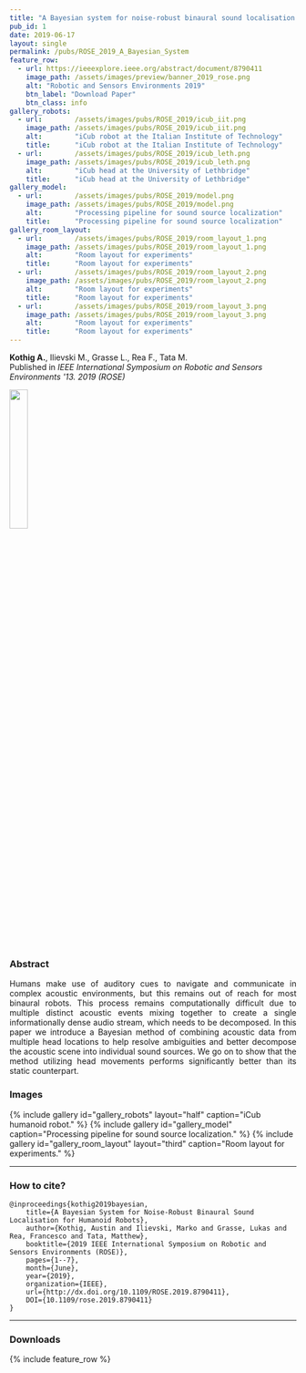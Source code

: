 ```yaml
---
title: "A Bayesian system for noise-robust binaural sound localisation for humanoid robots"
pub_id: 1
date: 2019-06-17
layout: single
permalink: /pubs/ROSE_2019_A_Bayesian_System
feature_row:
  - url: https://ieeexplore.ieee.org/abstract/document/8790411
    image_path: /assets/images/preview/banner_2019_rose.png
    alt: "Robotic and Sensors Environments 2019"
    btn_label: "Download Paper"
    btn_class: info
gallery_robots:
  - url:        /assets/images/pubs/ROSE_2019/icub_iit.png
    image_path: /assets/images/pubs/ROSE_2019/icub_iit.png
    alt:        "iCub robot at the Italian Institute of Technology"
    title:      "iCub robot at the Italian Institute of Technology"
  - url:        /assets/images/pubs/ROSE_2019/icub_leth.png
    image_path: /assets/images/pubs/ROSE_2019/icub_leth.png
    alt:        "iCub head at the University of Lethbridge"
    title:      "iCub head at the University of Lethbridge"
gallery_model:
  - url:        /assets/images/pubs/ROSE_2019/model.png
    image_path: /assets/images/pubs/ROSE_2019/model.png
    alt:        "Processing pipeline for sound source localization"
    title:      "Processing pipeline for sound source localization"
gallery_room_layout:
  - url:        /assets/images/pubs/ROSE_2019/room_layout_1.png
    image_path: /assets/images/pubs/ROSE_2019/room_layout_1.png
    alt:        "Room layout for experiments"
    title:      "Room layout for experiments"
  - url:        /assets/images/pubs/ROSE_2019/room_layout_2.png
    image_path: /assets/images/pubs/ROSE_2019/room_layout_2.png
    alt:        "Room layout for experiments"
    title:      "Room layout for experiments"
  - url:        /assets/images/pubs/ROSE_2019/room_layout_3.png
    image_path: /assets/images/pubs/ROSE_2019/room_layout_3.png
    alt:        "Room layout for experiments"
    title:      "Room layout for experiments"
---
```


**Kothig A.**, Ilievski M., Grasse L., Rea F., Tata M. <br /> Published in *IEEE International Symposium on Robotic and Sensors Environments '13. 2019 (ROSE)* 

<a href="https://rose2019.ieee-ims.org/">
<img width="25%" src="../../assets/images/conferences/rose2019.png">
</a>


### Abstract
<div style="text-align: justify">
Humans make use of auditory cues to navigate and communicate in complex acoustic environments, but this remains out of reach for most binaural robots. This process remains computationally difficult due to multiple distinct acoustic events mixing together to create a single informationally dense audio stream, which needs to be decomposed. In this paper we introduce a Bayesian method of combining acoustic data from multiple head locations to help resolve ambiguities and better decompose the acoustic scene into individual sound sources. We go on to show that the method utilizing head movements performs significantly better than its static counterpart.
</div>


### Images
{% include gallery id="gallery_robots" layout="half" caption="iCub humanoid robot." %}
{% include gallery id="gallery_model" caption="Processing pipeline for sound source localization." %}
{% include gallery id="gallery_room_layout" layout="third" caption="Room layout for experiments." %}


---

### How to cite?

```
@inproceedings{kothig2019bayesian,
    title={A Bayesian System for Noise-Robust Binaural Sound Localisation for Humanoid Robots},
    author={Kothig, Austin and Ilievski, Marko and Grasse, Lukas and Rea, Francesco and Tata, Matthew},
    booktitle={2019 IEEE International Symposium on Robotic and Sensors Environments (ROSE)},
    pages={1--7},
    month={June},
    year={2019},
    organization={IEEE},
    url={http://dx.doi.org/10.1109/ROSE.2019.8790411}, 
    DOI={10.1109/rose.2019.8790411}
}
```
---

### Downloads

{% include feature_row %}
